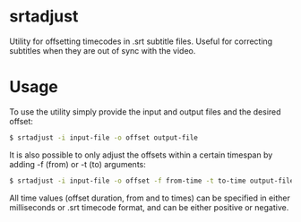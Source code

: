 # srtadjust
Utility for offsetting timecodes in .srt subtitle files. Useful for correcting subtitles when they are out of sync with the video.

# Usage
To use the utility simply provide the input and output files and the desired offset:
```sh
$ srtadjust -i input-file -o offset output-file
```

It is also possible to only adjust the offsets within a certain timespan by adding -f (from) or -t (to) arguments:
```sh
$ srtadjust -i input-file -o offset -f from-time -t to-time output-file
```

All time values (offset duration, from and to times) can be specified in either milliseconds or .srt timecode format, and can be either positive or negative.
